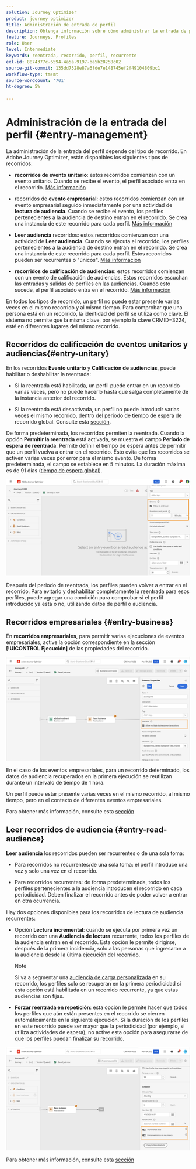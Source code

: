 ```yaml
---
solution: Journey Optimizer
product: journey optimizer
title: Administración de entrada de perfil
description: Obtenga información sobre cómo administrar la entrada de perfil
feature: Journeys, Profiles
role: User
level: Intermediate
keywords: reentrada, recorrido, perfil, recurrente
exl-id: 8874377c-6594-4a5a-9197-ba5b28258c02
source-git-commit: 135dd7528e87a6fde7e148745ef2f49104809bc1
workflow-type: tm+mt
source-wordcount: '701'
ht-degree: 5%

---
```



# Administración de la entrada del perfil {#entry-management}

La administración de la entrada del perfil depende del tipo de recorrido. En Adobe Journey Optimizer, están disponibles los siguientes tipos de recorridos:

* **recorridos de evento unitario**: estos recorridos comienzan con un evento unitario. Cuando se recibe el evento, el perfil asociado entra en el recorrido. [Más información](#entry-unitary)

* recorridos de **evento empresarial**: estos recorridos comienzan con un evento empresarial seguido inmediatamente por una actividad de **lectura de audiencia**. Cuando se recibe el evento, los perfiles pertenecientes a la audiencia de destino entran en el recorrido. Se crea una instancia de este recorrido para cada perfil. [Más información](#entry-business)

* **Leer audiencia** recorridos: estos recorridos comienzan con una actividad de **Leer audiencia**. Cuando se ejecuta el recorrido, los perfiles pertenecientes a la audiencia de destino entran en el recorrido. Se crea una instancia de este recorrido para cada perfil. Estos recorridos pueden ser recurrentes o &quot;únicos&quot;. [Más información](#entry-read-audience)

* **recorridos de calificación de audiencias**: estos recorridos comienzan con un evento de calificación de audiencias. Estos recorridos escuchan las entradas y salidas de perfiles en las audiencias. Cuando esto sucede, el perfil asociado entra en el recorrido. [Más información](#entry-unitary)

En todos los tipos de recorrido, un perfil no puede estar presente varias veces en el mismo recorrido y al mismo tiempo. Para comprobar que una persona está en un recorrido, la identidad del perfil se utiliza como clave. El sistema no permite que la misma clave, por ejemplo la clave CRMID=3224, esté en diferentes lugares del mismo recorrido.

## Recorridos de calificación de eventos unitarios y audiencias{#entry-unitary}

En los recorridos **Evento unitario** y **Calificación de audiencias**, puede habilitar o deshabilitar la reentrada:

* Si la reentrada está habilitada, un perfil puede entrar en un recorrido varias veces, pero no puede hacerlo hasta que salga completamente de la instancia anterior del recorrido.

* Si la reentrada está desactivada, un perfil no puede introducir varias veces el mismo recorrido, dentro del periodo de tiempo de espera de recorrido global. Consulte esta [sección](../building-journeys/journey-properties.md#global_timeout).

De forma predeterminada, los recorridos permiten la reentrada. Cuando la opción **Permitir la reentrada** está activada, se muestra el campo **Período de espera de reentrada**. Permite definir el tiempo de espera antes de permitir que un perfil vuelva a entrar en el recorrido. Esto evita que los recorridos se activen varias veces por error para el mismo evento. De forma predeterminada, el campo se establece en 5 minutos. La duración máxima es de 91 días ([tiempo de espera global](journey-properties.md#global_timeout)).

<!--
When a journey ends, its status is **[!UICONTROL Closed]**. New individuals can no longer enter the journey. Persons already in the journey automatically exit the journey. 
-->

![](assets/journey-re-entrance.png)

Después del periodo de reentrada, los perfiles pueden volver a entrar en el recorrido. Para evitarlo y deshabilitar completamente la reentrada para esos perfiles, puede agregar una condición para comprobar si el perfil introducido ya está o no, utilizando datos de perfil o audiencia.

<!--
Due to the 30-day journey timeout, when journey re-entrance is not allowed, we cannot make sure the re-entrance blocking will work more than 91 days. Indeed, as we remove all information about persons who entered the journey 91 days after they enter, we cannot know the person entered previously, more than 91 days ago. -->

## Recorridos empresariales {#entry-business}

<!--
Business events follow re-entrance rules in the same way as for unitary events. If a journey allows re-entrance, the next business event will be processed.
-->

En **recorridos empresariales**, para permitir varias ejecuciones de eventos empresariales, active la opción correspondiente en la sección **[!UICONTROL Ejecución]** de las propiedades del recorrido.

![](assets/business-entry.png)

En el caso de los eventos empresariales, para un recorrido determinado, los datos de audiencia recuperados en la primera ejecución se reutilizan durante un intervalo de tiempo de 1 hora.

Un perfil puede estar presente varias veces en el mismo recorrido, al mismo tiempo, pero en el contexto de diferentes eventos empresariales.

Para obtener más información, consulte esta [sección](../event/about-creating-business.md)

## Leer recorridos de audiencia {#entry-read-audience}

**Leer audiencia** los recorridos pueden ser recurrentes o de una sola toma:

* Para recorridos no recurrentes/de una sola toma: el perfil introduce una vez y solo una vez en el recorrido.

* Para recorridos recurrentes: de forma predeterminada, todos los perfiles pertenecientes a la audiencia introducen el recorrido en cada periodicidad. Deben finalizar el recorrido antes de poder volver a entrar en otra ocurrencia.

Hay dos opciones disponibles para los recorridos de lectura de audiencia recurrentes:

* Opción **Lectura incremental**: cuando se ejecuta por primera vez un recorrido con una **Audiencia de lectura** recurrente, todos los perfiles de la audiencia entran en el recorrido. Esta opción le permite dirigirse, después de la primera incidencia, solo a las personas que ingresaron a la audiencia desde la última ejecución del recorrido.

  >[!NOTE]
  >
  >Si va a segmentar una [audiencia de carga personalizada](../audience/about-audiences.md#segments-in-journey-optimizer) en su recorrido, los perfiles solo se recuperan en la primera periodicidad si esta opción está habilitada en un recorrido recurrente, ya que estas audiencias son fijas.

* **Forzar reentrada en repetición**: esta opción le permite hacer que todos los perfiles que aún están presentes en el recorrido se cierren automáticamente en la siguiente ejecución. Si la duración de los perfiles en este recorrido puede ser mayor que la periodicidad (por ejemplo, si utiliza actividades de espera), no active esta opción para asegurarse de que los perfiles puedan finalizar su recorrido.

![](assets/read-audience-options.png)

Para obtener más información, consulte esta [sección](../building-journeys/read-audience.md#configuring-segment-trigger-activity)

<!--
After 91 days, a Read audience journey switches to the **Finished** status. This behavior is set for 91 days only (i.e. journey timeout default value) as all information about profiles who entered the journey is removed 91 days after they entered. Persons still in the journey automatically are impacted. They exit the journey after the 30 day timeout. 
-->
